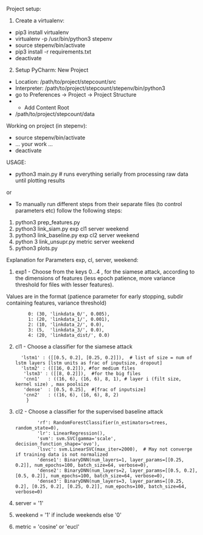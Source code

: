 Project setup:
1. Create a virtualenv:
* pip3 install virtualenv
* virtualenv -p /usr/bin/python3 stepenv
* source stepenv/bin/activate
* pip3 install -r requirements.txt
* deactivate
2. Setup PyCharm:
New Project
* Location: /path/to/project/stepcount/src
* Interpreter: /path/to/project/stepcount/stepenv/bin/python3
* go to Preferences -> Project -> Project Structure
* + Add Content Root
* /path/to/project/stepcount/data


Working on project (in stepenv):
* source stepenv/bin/activate
* ... your work ...
* deactivate


USAGE:

* python3 main.py # runs everything serially from processing raw data until plotting results

or

* To manually run different  steps from their separate files (to control parameters etc) follow the following steps:
1. python3 prep_features.py
2. python3 link_siam.py exp cl1 server weekend
3. python3 link_baseline.py  exp  cl2 server weekend
4. python 3 link_unsupr.py  metric server weekend
5. python3 plots.py


Explanation for Parameters exp, cl, server, weekend:

1. exp1 - Choose from the keys 0...4 , for the siamese attack, according to the dimensions of features (less epoch patience,  more variance threshold for files with lesser features).

Values are in the format (patience parameter for early stopping, subdir containing features, variance threshold)
              
            0: (30, 'linkdata_0/', 0.005),
            1: (20, 'linkdata_1/', 0.001),
            2: (10, 'linkdata_2/', 0.0),
            3: (5,  'linkdata_3/', 0.0),
            4: (20, 'linkdata_dist/', 0.0)


2. cl1 - Choose a classifier for the siamese attack 

         'lstm1' : ([[0.5, 0.2], [0.25, 0.2]]),  # list of size = num of lstm layers [lstm units as frac of inputsize, dropout]
         'lstm2' : ([[16, 0.2]]), #for medium files
          'lstm3' : ([[8, 0.2]]),  #for the big files
          'cnn1'   : ((16, 6), (16, 6), 8, 1), # layer i (filt size, kernel size) , max poolsize
          'dense'  : [0.5, 0.25],  #[frac of inputsize]
          'cnn2'   : ((16, 6), (16, 6), 8, 2)
           }


3. cl2 - Choose a classifier for the supervised baseline attack 

               'rf': RandomForestClassifier(n_estimators=trees, random_state=0),
               'lr': LinearRegression(),
               'svm': svm.SVC(gamma='scale', decision_function_shape='ovo'),
               'lsvc': svm.LinearSVC(max_iter=2000),  # May not converge if training data is not normalized
               'dense1': BinaryDNN(num_layers=1, layer_params=[[0.25, 0.2]], num_epochs=100, batch_size=64, verbose=0),
               'dense2': BinaryDNN(num_layers=2, layer_params=[[0.5, 0.2], [0.5, 0.2]], num_epochs=100, batch_size=64, verbose=0),
               'dense3': BinaryDNN(num_layers=3, layer_params=[[0.25, 0.2], [0.25, 0.2], [0.25, 0.2]], num_epochs=100, batch_size=64, verbose=0)

            
4. server = '1' 
5. weekend = '1' if include weekends else '0'
6. metric = 'cosine' or 'eucl'



